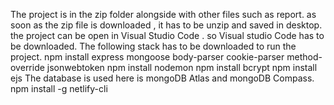 
The project is in the zip folder alongside with other files such as report. as soon as the zip file is downloaded , it has to be unzip and saved in desktop. the project can be open in Visual Studio Code . so Visual studio Code has to be downloaded.
The following stack has to be downloaded to run the project.
npm install express mongoose body-parser cookie-parser method-override jsonwebtoken
npm install nodemon
npm install bcrypt
npm install ejs
The database is used here is mongoDB Atlas and mongoDB Compass. 
npm install -g netlify-cli

